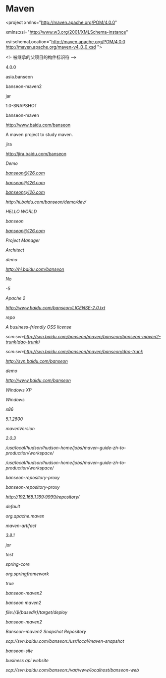 # Maven
<project xmlns="http://maven.apache.org/POM/4.0.0" 

xmlns:xsi="http://www.w3.org/2001/XMLSchema-instance" 

xsi:schemaLocation="http://maven.apache.org/POM/4.0.0 http://maven.apache.org/maven-v4_0_0.xsd "> 

<!-- 父项目的坐标。如果项目中没有规定某个元素的值，那么父项目中的对应值即为项目的默认值。 坐标包括group ID，artifact ID和 version。 --> 

<parent> 

<!- 被继承的父项目的构件标识符 --> 

<artifactId /> 

<!-- 被继承的父项目的全球唯一标识符 --> 

<groupId /> 

<!-- 被继承的父项目的版本 --> 

<version /> 

<!-- 父项目的pom.xml文件的相对路径。相对路径允许你选择一个不同的路径。默认值是../pom.xml。Maven首先在构建当前项目的地方寻找父项目的pom，其次在文件系统的这个位置（relativePath位置），然后在本地仓库，最后在远程仓库寻找父项目的pom。 --> 

<relativePath /> 

</parent> 

<!-- 声明项目描述符遵循哪一个POM模型版本。模型本身的版本很少改变，虽然如此，但它仍然是必不可少的，这是为了当Maven引入了新的特性或者其他模型变更的时候，确保稳定性。 --> 

<modelVersion> 4.0.0 </modelVersion> 

<!-- 项目的全球唯一标识符，通常使用全限定的包名区分该项目和其他项目。并且构建时生成的路径也是由此生成， 如com.mycompany.app生成的相对路径为：/com/mycompany/app --> 

<groupId> asia.banseon </groupId> 

<!-- 构件的标识符，它和group ID一起唯一标识一个构件。换句话说，你不能有两个不同的项目拥有同样的artifact ID和groupID；在某个特定的group ID下，artifact ID也必须是唯一的。构件是项目产生的或使用的一个东西，Maven为项目产生的构件包括：JARs，源码，二进制发布和WARs等。 --> 

<artifactId> banseon-maven2 </artifactId> 

<!-- 项目产生的构件类型，例如jar、war、ear、pom。插件可以创建他们自己的构件类型，所以前面列的不是全部构件类型 --> 

<packaging> jar </packaging> 

<!-- 项目当前版本，格式为:主版本.次版本.增量版本-限定版本号 --> 

<version> 1.0-SNAPSHOT </version> 

<!-- 项目的名称, Maven产生的文档用 --> 

<name> banseon-maven </name> 

<!-- 项目主页的URL, Maven产生的文档用 --> 

<url> http://www.baidu.com/banseon </url> 

<!-- 项目的详细描述, Maven 产生的文档用。 当这个元素能够用HTML格式描述时（例如，CDATA中的文本会被解析器忽略，就可以包含HTML标签）， 不鼓励使用纯文本描述。如果你需要修改产生的web站点的索引页面，你应该修改你自己的索引页文件，而不是调整这里的文档。 --> 

<description> A maven project to study maven. </description> 

<!-- 描述了这个项目构建环境中的前提条件。 --> 

<prerequisites> 

<!-- 构建该项目或使用该插件所需要的Maven的最低版本 --> 

<maven /> 

</prerequisites> 

<!-- 项目的问题管理系统(Bugzilla, Jira, Scarab,或任何你喜欢的问题管理系统)的名称和URL，本例为 jira --> 

<issueManagement> 

<!-- 问题管理系统（例如jira）的名字， --> 

<system> jira </system> 

<!-- 该项目使用的问题管理系统的URL --> 

<url> http://jira.baidu.com/banseon </url> 

</issueManagement> 

<!-- 项目持续集成信息 --> 

<ciManagement> 

<!-- 持续集成系统的名字，例如continuum --> 

<system /> 

<!-- 该项目使用的持续集成系统的URL（如果持续集成系统有web接口的话）。 --> 

<url /> 

<!-- 构建完成时，需要通知的开发者/用户的配置项。包括被通知者信息和通知条件（错误，失败，成功，警告） --> 

<notifiers> 

<!-- 配置一种方式，当构建中断时，以该方式通知用户/开发者 --> 

<notifier> 

<!-- 传送通知的途径 --> 

<type /> 

<!-- 发生错误时是否通知 --> 

<sendOnError /> 

<!-- 构建失败时是否通知 --> 

<sendOnFailure /> 

<!-- 构建成功时是否通知 --> 

<sendOnSuccess /> 

<!-- 发生警告时是否通知 --> 

<sendOnWarning /> 

<!-- 不赞成使用。通知发送到哪里 --> 

<address /> 

<!-- 扩展配置项 --> 

<configuration /> 

</notifier> 

</notifiers> 

</ciManagement> 

<!-- 项目创建年份，4位数字。当产生版权信息时需要使用这个值。 --> 

<inceptionYear /> 

<!-- 项目相关邮件列表信息 --> 

<mailingLists> 

<!-- 该元素描述了项目相关的所有邮件列表。自动产生的网站引用这些信息。 --> 

<mailingList> 

<!-- 邮件的名称 --> 

<name> Demo </name> 

<!-- 发送邮件的地址或链接，如果是邮件地址，创建文档时，mailto: 链接会被自动创建 --> 

<post> banseon@126.com </post> 

<!-- 订阅邮件的地址或链接，如果是邮件地址，创建文档时，mailto: 链接会被自动创建 --> 

<subscribe> banseon@126.com </subscribe> 

<!-- 取消订阅邮件的地址或链接，如果是邮件地址，创建文档时，mailto: 链接会被自动创建 --> 

<unsubscribe> banseon@126.com </unsubscribe> 

<!-- 你可以浏览邮件信息的URL --> 

<archive> http:/hi.baidu.com/banseon/demo/dev/ </archive> 

</mailingList> 

</mailingLists> 

<!-- 项目开发者列表 --> 

<developers> 

<!-- 某个项目开发者的信息 --> 

<developer> 

<!-- SCM里项目开发者的唯一标识符 --> 

<id> HELLO WORLD </id> 

<!-- 项目开发者的全名 --> 

<name> banseon </name> 

<!-- 项目开发者的email --> 

<email> banseon@126.com </email> 

<!-- 项目开发者的主页的URL --> 

<url /> 

<!-- 项目开发者在项目中扮演的角色，角色元素描述了各种角色 --> 

<roles> 

<role> Project Manager </role> 

<role> Architect </role> 

</roles> 

<!-- 项目开发者所属组织 --> 

<organization> demo </organization> 

<!-- 项目开发者所属组织的URL --> 

<organizationUrl> http://hi.baidu.com/banseon </organizationUrl> 

<!-- 项目开发者属性，如即时消息如何处理等 --> 

<properties> 

<dept> No </dept> 

</properties> 

<!-- 项目开发者所在时区， -11到12范围内的整数。 --> 

<timezone> -5 </timezone> 

</developer> 

</developers> 

<!-- 项目的其他贡献者列表 --> 

<contributors> 

<!-- 项目的其他贡献者。参见developers/developer元素 --> 

<contributor> 

<name /><email /><url /><organization /><organizationUrl /><roles /><timezone /><properties /> 

</contributor> 

</contributors> 

<!-- 该元素描述了项目所有License列表。 应该只列出该项目的license列表，不要列出依赖项目的 license列表。如果列出多个license，用户可以选择它们中的一个而不是接受所有license。 --> 

<licenses> 

<!-- 描述了项目的license，用于生成项目的web站点的license页面，其他一些报表和validation也会用到该元素。 --> 

<license> 

<!-- license用于法律上的名称 --> 

<name> Apache 2 </name> 

<!-- 官方的license正文页面的URL --> 

<url> http://www.baidu.com/banseon/LICENSE-2.0.txt </url> 

<!-- 项目分发的主要方式： 

repo，可以从Maven库下载 

manual， 用户必须手动下载和安装依赖 --> 

<distribution> repo </distribution> 

<!-- 关于license的补充信息 --> 

<comments> A business-friendly OSS license </comments> 

</license> 

</licenses> 

<!-- SCM(Source Control Management)标签允许你配置你的代码库，供Maven web站点和其它插件使用。 --> 

<scm> 

<!-- SCM的URL,该URL描述了版本库和如何连接到版本库。欲知详情，请看SCMs提供的URL格式和列表。该连接只读。 --> 

<connection> 

scm:svn:http://svn.baidu.com/banseon/maven/banseon/banseon-maven2-trunk(dao-trunk) 

</connection> 

<!-- 给开发者使用的，类似connection元素。即该连接不仅仅只读 --> 

<developerConnection> 

scm:svn:http://svn.baidu.com/banseon/maven/banseon/dao-trunk 

</developerConnection> 

<!-- 当前代码的标签，在开发阶段默认为HEAD --> 

<tag /> 

<!-- 指向项目的可浏览SCM库（例如ViewVC或者Fisheye）的URL。 --> 

<url> http://svn.baidu.com/banseon </url> 

</scm> 

<!-- 描述项目所属组织的各种属性。Maven产生的文档用 --> 

<organization> 

<!-- 组织的全名 --> 

<name> demo </name> 

<!-- 组织主页的URL --> 

<url> http://www.baidu.com/banseon </url> 

</organization> 

<!-- 构建项目需要的信息 --> 

<build> 

<!-- 该元素设置了项目源码目录，当构建项目的时候，构建系统会编译目录里的源码。该路径是相对于pom.xml的相对路径。 --> 

<sourceDirectory /> 

<!-- 该元素设置了项目脚本源码目录，该目录和源码目录不同：绝大多数情况下，该目录下的内容 会被拷贝到输出目录(因为脚本是被解释的，而不是被编译的)。 --> 

<scriptSourceDirectory /> 

<!-- 该元素设置了项目单元测试使用的源码目录，当测试项目的时候，构建系统会编译目录里的源码。该路径是相对于pom.xml的相对路径。 --> 

<testSourceDirectory /> 

<!-- 被编译过的应用程序class文件存放的目录。 --> 

<outputDirectory /> 

<!-- 被编译过的测试class文件存放的目录。 --> 

<testOutputDirectory /> 

<!-- 使用来自该项目的一系列构建扩展 --> 

<extensions> 

<!-- 描述使用到的构建扩展。 --> 

<extension> 

<!-- 构建扩展的groupId --> 

<groupId /> 

<!-- 构建扩展的artifactId --> 

<artifactId /> 

<!-- 构建扩展的版本 --> 

<version /> 

</extension> 

</extensions> 

<!-- 当项目没有规定目标（Maven2 叫做阶段）时的默认值 --> 

<defaultGoal /> 

<!-- 这个元素描述了项目相关的所有资源路径列表，例如和项目相关的属性文件，这些资源被包含在最终的打包文件里。 --> 

<resources> 

<!-- 这个元素描述了项目相关或测试相关的所有资源路径 --> 

<resource> 

<!-- 描述了资源的目标路径。该路径相对target/classes目录（例如${project.build.outputDirectory}）。举个例子，如果你想资源在特定的包里(org.apache.maven.messages)，你就必须该元素设置为org/apache/maven/messages。然而，如果你只是想把资源放到源码目录结构里，就不需要该配置。 --> 

<targetPath /> 

<!-- 是否使用参数值代替参数名。参数值取自properties元素或者文件里配置的属性，文件在filters元素里列出。 --> 

<filtering /> 

<!-- 描述存放资源的目录，该路径相对POM路径 --> 

<directory /> 

<!-- 包含的模式列表，例如**/*.xml. --> 

<includes /> 

<!-- 排除的模式列表，例如**/*.xml --> 

<excludes /> 

</resource> 

</resources> 

<!-- 这个元素描述了单元测试相关的所有资源路径，例如和单元测试相关的属性文件。 --> 

<testResources> 

<!-- 这个元素描述了测试相关的所有资源路径，参见build/resources/resource元素的说明 --> 

<testResource> 

<targetPath /><filtering /><directory /><includes /><excludes /> 

</testResource> 

</testResources> 

<!-- 构建产生的所有文件存放的目录 --> 

<directory /> 

<!-- 产生的构件的文件名，默认值是${artifactId}-${version}。 --> 

<finalName /> 

<!-- 当filtering开关打开时，使用到的过滤器属性文件列表 --> 

<filters /> 

<!-- 子项目可以引用的默认插件信息。该插件配置项直到被引用时才会被解析或绑定到生命周期。给定插件的任何本地配置都会覆盖这里的配置 --> 

<pluginManagement> 

<!-- 使用的插件列表 。 --> 

<plugins> 

<!-- plugin元素包含描述插件所需要的信息。 --> 

<plugin> 

<!-- 插件在仓库里的group ID --> 

<groupId /> 

<!-- 插件在仓库里的artifact ID --> 

<artifactId /> 

<!-- 被使用的插件的版本（或版本范围） --> 

<version /> 

<!-- 是否从该插件下载Maven扩展（例如打包和类型处理器），由于性能原因，只有在真需要下载时，该元素才被设置成enabled。 --> 

<extensions /> 

<!-- 在构建生命周期中执行一组目标的配置。每个目标可能有不同的配置。 --> 

<executions> 

<!-- execution元素包含了插件执行需要的信息 --> 

<execution> 

<!-- 执行目标的标识符，用于标识构建过程中的目标，或者匹配继承过程中需要合并的执行目标 --> 

<id /> 

<!-- 绑定了目标的构建生命周期阶段，如果省略，目标会被绑定到源数据里配置的默认阶段 --> 

<phase /> 

<!-- 配置的执行目标 --> 

<goals /> 

<!-- 配置是否被传播到子POM --> 

<inherited /> 

<!-- 作为DOM对象的配置 --> 

<configuration /> 

</execution> 

</executions> 

<!-- 项目引入插件所需要的额外依赖 --> 

<dependencies> 

<!-- 参见dependencies/dependency元素 --> 

<dependency> 



</dependency> 

</dependencies> 

<!-- 任何配置是否被传播到子项目 --> 

<inherited /> 

<!-- 作为DOM对象的配置 --> 

<configuration /> 

</plugin> 

</plugins> 

</pluginManagement> 

<!-- 使用的插件列表 --> 

<plugins> 

<!-- 参见build/pluginManagement/plugins/plugin元素 --> 

<plugin> 

<groupId /><artifactId /><version /><extensions /> 

<executions> 

<execution> 

<id /><phase /><goals /><inherited /><configuration /> 

</execution> 

</executions> 

<dependencies> 

<!-- 参见dependencies/dependency元素 --> 

<dependency> 



</dependency> 

</dependencies> 

<goals /><inherited /><configuration /> 

</plugin> 

</plugins> 

</build> 

<!-- 在列的项目构建profile，如果被激活，会修改构建处理 --> 

<profiles> 

<!-- 根据环境参数或命令行参数激活某个构建处理 --> 

<profile> 

<!-- 构建配置的唯一标识符。即用于命令行激活，也用于在继承时合并具有相同标识符的profile。 --> 

<id /> 

<!-- 自动触发profile的条件逻辑。Activation是profile的开启钥匙。profile的力量来自于它 

能够在某些特定的环境中自动使用某些特定的值；这些环境通过activation元素指定。activation元素并不是激活profile的唯一方式。 --> 

<activation> 

<!-- profile默认是否激活的标志 --> 

<activeByDefault /> 

<!-- 当匹配的jdk被检测到，profile被激活。例如，1.4激活JDK1.4，1.4.0_2，而!1.4激活所有版本不是以1.4开头的JDK。 --> 

<jdk /> 

<!-- 当匹配的操作系统属性被检测到，profile被激活。os元素可以定义一些操作系统相关的属性。 --> 

<os> 

<!-- 激活profile的操作系统的名字 --> 

<name> Windows XP </name> 

<!-- 激活profile的操作系统所属家族(如 'windows') --> 

<family> Windows </family> 

<!-- 激活profile的操作系统体系结构 --> 

<arch> x86 </arch> 

<!-- 激活profile的操作系统版本 --> 

<version> 5.1.2600 </version> 

</os> 

<!-- 如果Maven检测到某一个属性（其值可以在POM中通过${名称}引用），其拥有对应的名称和值，Profile就会被激活。如果值 

字段是空的，那么存在属性名称字段就会激活profile，否则按区分大小写方式匹配属性值字段 --> 

<property> 

<!-- 激活profile的属性的名称 --> 

<name> mavenVersion </name> 

<!-- 激活profile的属性的值 --> 

<value> 2.0.3 </value> 

</property> 

<!-- 提供一个文件名，通过检测该文件的存在或不存在来激活profile。missing检查文件是否存在，如果不存在则激活 

profile。另一方面，exists则会检查文件是否存在，如果存在则激活profile。 --> 

<file> 

<!-- 如果指定的文件存在，则激活profile。 --> 

<exists> /usr/local/hudson/hudson-home/jobs/maven-guide-zh-to-production/workspace/ </exists> 

<!-- 如果指定的文件不存在，则激活profile。 --> 

<missing> /usr/local/hudson/hudson-home/jobs/maven-guide-zh-to-production/workspace/ </missing> 

</file> 

</activation> 

<!-- 构建项目所需要的信息。参见build元素 --> 

<build> 

<defaultGoal /> 

<resources> 

<resource> 

<targetPath /><filtering /><directory /><includes /><excludes /> 

</resource> 

</resources> 

<testResources> 

<testResource> 

<targetPath /><filtering /><directory /><includes /><excludes /> 

</testResource> 

</testResources> 

<directory /><finalName /><filters /> 

<pluginManagement> 

<plugins> 

<!-- 参见build/pluginManagement/plugins/plugin元素 --> 

<plugin> 

<groupId /><artifactId /><version /><extensions /> 

<executions> 

<execution> 

<id /><phase /><goals /><inherited /><configuration /> 

</execution> 

</executions> 

<dependencies> 

<!-- 参见dependencies/dependency元素 --> 

<dependency> 



</dependency> 

</dependencies> 

<goals /><inherited /><configuration /> 

</plugin> 

</plugins> 

</pluginManagement> 

<plugins> 

<!-- 参见build/pluginManagement/plugins/plugin元素 --> 

<plugin> 

<groupId /><artifactId /><version /><extensions /> 

<executions> 

<execution> 

<id /><phase /><goals /><inherited /><configuration /> 

</execution> 

</executions> 

<dependencies> 

<!-- 参见dependencies/dependency元素 --> 

<dependency> 



</dependency> 

</dependencies> 

<goals /><inherited /><configuration /> 

</plugin> 

</plugins> 

</build> 

<!-- 模块（有时称作子项目） 被构建成项目的一部分。列出的每个模块元素是指向该模块的目录的相对路径 --> 

<modules /> 

<!-- 发现依赖和扩展的远程仓库列表。 --> 

<repositories> 

<!-- 参见repositories/repository元素 --> 

<repository> 

<releases> 

<enabled /><updatePolicy /><checksumPolicy /> 

</releases> 

<snapshots> 

<enabled /><updatePolicy /><checksumPolicy /> 

</snapshots> 

<id /><name /><url /><layout /> 

</repository> 

</repositories> 

<!-- 发现插件的远程仓库列表，这些插件用于构建和报表 --> 

<pluginRepositories> 

<!-- 包含需要连接到远程插件仓库的信息.参见repositories/repository元素 --> 

<pluginRepository> 

<releases> 

<enabled /><updatePolicy /><checksumPolicy /> 

</releases> 

<snapshots> 

<enabled /><updatePolicy /><checksumPolicy /> 

</snapshots> 

<id /><name /><url /><layout /> 

</pluginRepository> 

</pluginRepositories> 

<!-- 该元素描述了项目相关的所有依赖。 这些依赖组成了项目构建过程中的一个个环节。它们自动从项目定义的仓库中下载。要获取更多信息，请看项目依赖机制。 --> 

<dependencies> 

<!-- 参见dependencies/dependency元素 --> 

<dependency> 



</dependency> 

</dependencies> 

<!-- 不赞成使用. 现在Maven忽略该元素. --> 

<reports /> 

<!-- 该元素包括使用报表插件产生报表的规范。当用户执行“mvn site”，这些报表就会运行。 在页面导航栏能看到所有报表的链接。参见reporting元素 --> 

<reporting> 



</reporting> 

<!-- 参见dependencyManagement元素 --> 

<dependencyManagement> 

<dependencies> 

<!-- 参见dependencies/dependency元素 --> 

<dependency> 



</dependency> 

</dependencies> 

</dependencyManagement> 

<!-- 参见distributionManagement元素 --> 

<distributionManagement> 



</distributionManagement> 

<!-- 参见properties元素 --> 

<properties /> 

</profile> 

</profiles> 

<!-- 模块（有时称作子项目） 被构建成项目的一部分。列出的每个模块元素是指向该模块的目录的相对路径 --> 

<modules /> 

<!-- 发现依赖和扩展的远程仓库列表。 --> 

<repositories> 

<!-- 包含需要连接到远程仓库的信息 --> 

<repository> 

<!-- 如何处理远程仓库里发布版本的下载 --> 

<releases> 

<!-- true或者false表示该仓库是否为下载某种类型构件（发布版，快照版）开启。 --> 

<enabled /> 

<!-- 该元素指定更新发生的频率。Maven会比较本地POM和远程POM的时间戳。这里的选项是：always（一直），daily（默认，每日），interval：X（这里X是以分钟为单位的时间间隔），或者never（从不）。 --> 

<updatePolicy /> 

<!-- 当Maven验证构件校验文件失败时该怎么做：ignore（忽略），fail（失败），或者warn（警告）。 --> 

<checksumPolicy /> 

</releases> 

<!-- 如何处理远程仓库里快照版本的下载。有了releases和snapshots这两组配置，POM就可以在每个单独的仓库中，为每种类型的构件采取不同的策略。例如，可能有人会决定只为开发目的开启对快照版本下载的支持。参见repositories/repository/releases元素 --> 

<snapshots> 

<enabled /><updatePolicy /><checksumPolicy /> 

</snapshots> 

<!-- 远程仓库唯一标识符。可以用来匹配在settings.xml文件里配置的远程仓库 --> 

<id> banseon-repository-proxy </id> 

<!-- 远程仓库名称 --> 

<name> banseon-repository-proxy </name> 

<!-- 远程仓库URL，按protocol://hostname/path形式 --> 

<url> http://192.168.1.169:9999/repository/ </url> 

<!-- 用于定位和排序构件的仓库布局类型-可以是default（默认）或者legacy（遗留）。Maven 2为其仓库提供了一个默认的布局；然而，Maven 1.x有一种不同的布局。我们可以使用该元素指定布局是default（默认）还是legacy（遗留）。 --> 

<layout> default </layout> 

</repository> 

</repositories> 

<!-- 发现插件的远程仓库列表，这些插件用于构建和报表 --> 

<pluginRepositories> 

<!-- 包含需要连接到远程插件仓库的信息.参见repositories/repository元素 --> 

<pluginRepository> 



</pluginRepository> 

</pluginRepositories> 



<!-- 该元素描述了项目相关的所有依赖。 这些依赖组成了项目构建过程中的一个个环节。它们自动从项目定义的仓库中下载。要获取更多信息，请看项目依赖机制。 --> 

<dependencies> 

<dependency> 

<!-- 依赖的group ID --> 

<groupId> org.apache.maven </groupId> 

<!-- 依赖的artifact ID --> 

<artifactId> maven-artifact </artifactId> 

<!-- 依赖的版本号。 在Maven 2里, 也可以配置成版本号的范围。 --> 

<version> 3.8.1 </version> 

<!-- 依赖类型，默认类型是jar。它通常表示依赖的文件的扩展名，但也有例外。一个类型可以被映射成另外一个扩展名或分类器。类型经常和使用的打包方式对应，尽管这也有例外。一些类型的例子：jar，war，ejb-client和test-jar。如果设置extensions为 true，就可以在plugin里定义新的类型。所以前面的类型的例子不完整。 --> 

<type> jar </type> 

<!-- 依赖的分类器。分类器可以区分属于同一个POM，但不同构建方式的构件。分类器名被附加到文件名的版本号后面。例如，如果你想要构建两个单独的构件成JAR，一个使用Java 1.4编译器，另一个使用Java 6编译器，你就可以使用分类器来生成两个单独的JAR构件。 --> 

<classifier></classifier> 

<!-- 依赖范围。在项目发布过程中，帮助决定哪些构件被包括进来。欲知详情请参考依赖机制。 

- compile ：默认范围，用于编译 

- provided：类似于编译，但支持你期待jdk或者容器提供，类似于classpath 

- runtime: 在执行时需要使用 

- test: 用于test任务时使用 

- system: 需要外在提供相应的元素。通过systemPath来取得 

- systemPath: 仅用于范围为system。提供相应的路径 

- optional: 当项目自身被依赖时，标注依赖是否传递。用于连续依赖时使用 --> 

<scope> test </scope> 

<!-- 仅供system范围使用。注意，不鼓励使用这个元素，并且在新的版本中该元素可能被覆盖掉。该元素为依赖规定了文件系统上的路径。需要绝对路径而不是相对路径。推荐使用属性匹配绝对路径，例如${java.home}。 --> 

<systemPath></systemPath> 

<!-- 当计算传递依赖时， 从依赖构件列表里，列出被排除的依赖构件集。即告诉maven你只依赖指定的项目，不依赖项目的依赖。此元素主要用于解决版本冲突问题 --> 

<exclusions> 

<exclusion> 

<artifactId> spring-core </artifactId> 

<groupId> org.springframework </groupId> 

</exclusion> 

</exclusions> 

<!-- 可选依赖，如果你在项目B中把C依赖声明为可选，你就需要在依赖于B的项目（例如项目A）中显式的引用对C的依赖。可选依赖阻断依赖的传递性。 --> 

<optional> true </optional> 

</dependency> 

</dependencies> 

<!-- 不赞成使用. 现在Maven忽略该元素. --> 

<reports></reports> 

<!-- 该元素描述使用报表插件产生报表的规范。当用户执行“mvn site”，这些报表就会运行。 在页面导航栏能看到所有报表的链接。 --> 

<reporting> 

<!-- true，则，网站不包括默认的报表。这包括“项目信息”菜单中的报表。 --> 

<excludeDefaults /> 

<!-- 所有产生的报表存放到哪里。默认值是${project.build.directory}/site。 --> 

<outputDirectory /> 

<!-- 使用的报表插件和他们的配置。 --> 

<plugins> 

<!-- plugin元素包含描述报表插件需要的信息 --> 

<plugin> 

<!-- 报表插件在仓库里的group ID --> 

<groupId /> 

<!-- 报表插件在仓库里的artifact ID --> 

<artifactId /> 

<!-- 被使用的报表插件的版本（或版本范围） --> 

<version /> 

<!-- 任何配置是否被传播到子项目 --> 

<inherited /> 

<!-- 报表插件的配置 --> 

<configuration /> 

<!-- 一组报表的多重规范，每个规范可能有不同的配置。一个规范（报表集）对应一个执行目标 。例如，有1，2，3，4，5，6，7，8，9个报表。1，2，5构成A报表集，对应一个执行目标。2，5，8构成B报表集，对应另一个执行目标 --> 

<reportSets> 

<!-- 表示报表的一个集合，以及产生该集合的配置 --> 

<reportSet> 

<!-- 报表集合的唯一标识符，POM继承时用到 --> 

<id /> 

<!-- 产生报表集合时，被使用的报表的配置 --> 

<configuration /> 

<!-- 配置是否被继承到子POMs --> 

<inherited /> 

<!-- 这个集合里使用到哪些报表 --> 

<reports /> 

</reportSet> 

</reportSets> 

</plugin> 

</plugins> 

</reporting> 

<!-- 继承自该项目的所有子项目的默认依赖信息。这部分的依赖信息不会被立即解析,而是当子项目声明一个依赖（必须描述group ID和artifact ID信息），如果group ID和artifact ID以外的一些信息没有描述，则通过group ID和artifact ID匹配到这里的依赖，并使用这里的依赖信息。 --> 

<dependencyManagement> 

<dependencies> 

<!-- 参见dependencies/dependency元素 --> 

<dependency> 



</dependency> 

</dependencies> 

</dependencyManagement> 

<!-- 项目分发信息，在执行mvn deploy后表示要发布的位置。有了这些信息就可以把网站部署到远程服务器或者把构件部署到远程仓库。 --> 

<distributionManagement> 

<!-- 部署项目产生的构件到远程仓库需要的信息 --> 

<repository> 

<!-- 是分配给快照一个唯一的版本号（由时间戳和构建流水号）？还是每次都使用相同的版本号？参见repositories/repository元素 --> 

<uniqueVersion /> 

<id> banseon-maven2 </id> 

<name> banseon maven2 </name> 

<url> file://${basedir}/target/deploy </url> 

<layout /> 

</repository> 

<!-- 构件的快照部署到哪里？如果没有配置该元素，默认部署到repository元素配置的仓库，参见distributionManagement/repository元素 --> 

<snapshotRepository> 

<uniqueVersion /> 

<id> banseon-maven2 </id> 

<name> Banseon-maven2 Snapshot Repository </name> 

<url> scp://svn.baidu.com/banseon:/usr/local/maven-snapshot </url> 

<layout /> 

</snapshotRepository> 

<!-- 部署项目的网站需要的信息 --> 

<site> 

<!-- 部署位置的唯一标识符，用来匹配站点和settings.xml文件里的配置 --> 

<id> banseon-site </id> 

<!-- 部署位置的名称 --> 

<name> business api website </name> 

<!-- 部署位置的URL，按protocol://hostname/path形式 --> 

<url> 

scp://svn.baidu.com/banseon:/var/www/localhost/banseon-web 

</url> 

</site> 

<!-- 项目下载页面的URL。如果没有该元素，用户应该参考主页。使用该元素的原因是：帮助定位那些不在仓库里的构件（由于license限制）。 --> 

<downloadUrl /> 

<!-- 如果构件有了新的group ID和artifact ID（构件移到了新的位置），这里列出构件的重定位信息。 --> 

<relocation> 

<!-- 构件新的group ID --> 

<groupId /> 

<!-- 构件新的artifact ID --> 

<artifactId /> 

<!-- 构件新的版本号 --> 

<version /> 

<!-- 显示给用户的，关于移动的额外信息，例如原因。 --> 

<message /> 

</relocation> 

<!-- 给出该构件在远程仓库的状态。不得在本地项目中设置该元素，因为这是工具自动更新的。有效的值有：none（默认），converted（仓库管理员从Maven 1 POM转换过来），partner（直接从伙伴Maven 2仓库同步过来），deployed（从Maven 2实例部署），verified（被核实时正确的和最终的）。 --> 

<status /> 

</distributionManagement> 

<!-- 以值替代名称，Properties可以在整个POM中使用，也可以作为触发条件（见settings.xml配置文件里activation元素的说明）。格式是<name>value</name>。 --> 

<properties /> 

</project> 
